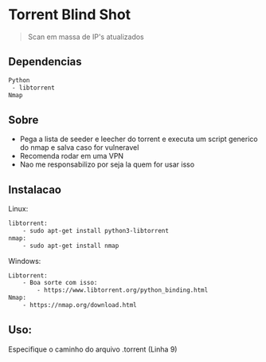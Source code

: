 # Torrent Blind Shot
> Scan em massa de IP's atualizados

## Dependencias
```sh
Python
 - libtorrent
Nmap
```
## Sobre
- Pega a lista de seeder e leecher do torrent e executa um script generico do nmap e salva caso for vulneravel
- Recomenda rodar em uma VPN
- Nao me responsabilizo por seja la quem for usar isso

## Instalacao
Linux:
```sh
libtorrent:
    - sudo apt-get install python3-libtorrent
nmap:
    - sudo apt-get install nmap
```
Windows:
```sh
Libtorrent:
    - Boa sorte com isso:
        - https://www.libtorrent.org/python_binding.html
Nmap:
    - https://nmap.org/download.html
```

## Uso:
Especifique o caminho do arquivo .torrent (Linha 9)
